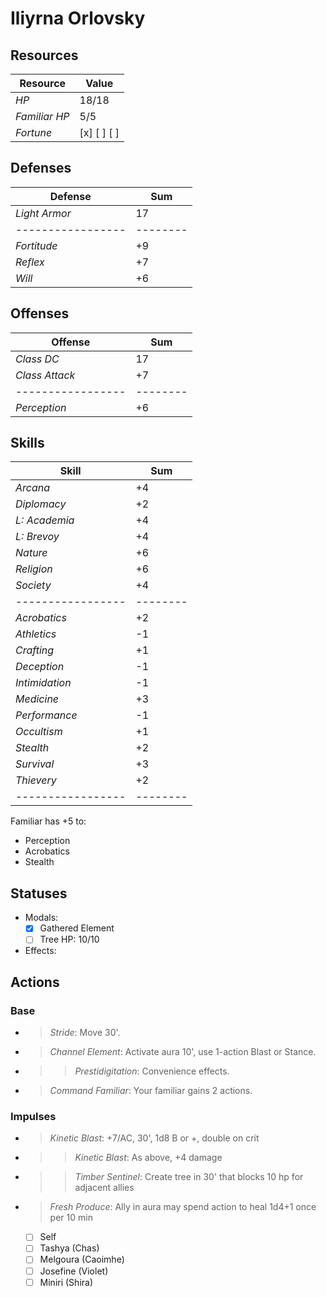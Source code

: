 # Iliyrna Orlovsky

## Resources
| **Resource**    |  Value       |
|-----------------|--------------|
| *HP*            |  18/18       |
| *Familiar HP*   |  5/5         |
| *Fortune*       |  [x] [ ] [ ] |

## Defenses
| **Defense**     |  Sum   |
|-----------------|--------|
| *Light Armor*   |  17    |
|-----------------|--------|
| *Fortitude*     |  +9    |
| *Reflex*        |  +7    |
| *Will*          |  +6    |

## Offenses
| **Offense**     |  Sum   |
|-----------------|--------|
| *Class DC*      |  17    |
| *Class Attack*  |  +7    |
|-----------------|--------|
| *Perception*    |  +6    |

## Skills
| **Skill**       |  Sum   |
|-----------------|--------|
| *Arcana*        |  +4    |
| *Diplomacy*     |  +2    |
| *L: Academia*   |  +4    |
| *L: Brevoy*     |  +4    |
| *Nature*        |  +6    |
| *Religion*      |  +6    |
| *Society*       |  +4    |
|-----------------|--------|
| *Acrobatics*    |  +2    |
| *Athletics*     |  -1    |
| *Crafting*      |  +1    |
| *Deception*     |  -1    |
| *Intimidation*  |  -1    |
| *Medicine*      |  +3    |
| *Performance*   |  -1    |
| *Occultism*     |  +1    |
| *Stealth*       |  +2    |
| *Survival*      |  +3    |
| *Thievery*      |  +2    |
|-----------------|--------|
Familiar has +5 to:
- Perception
- Acrobatics
- Stealth

## Statuses
- Modals:
  - [x] Gathered Element
  - [ ] Tree HP: 10/10
- Effects:

## Actions
### Base
- > *Stride*: Move 30'.
- > *Channel Element*: Activate aura 10', use 1-action Blast or Stance.
- >> *Prestidigitation*: Convenience effects.
- > *Command Familiar*: Your familiar gains 2 actions.

### Impulses
- > *Kinetic Blast*: +7/AC, 30', 1d8 B or +, double on crit
- >> *Kinetic Blast*: As above, +4 damage
- >> *Timber Sentinel*: Create tree in 30' that blocks 10 hp for adjacent allies
- > *Fresh Produce*: Ally in aura may spend action to heal 1d4+1 once per 10 min
  - [ ] Self
  - [ ] Tashya (Chas)
  - [ ] Melgoura (Caoimhe)
  - [ ] Josefine (Violet)
  - [ ] Miniri (Shira)
